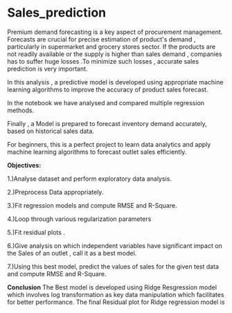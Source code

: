 # Sales_prediction

Premium demand forecasting is a key aspect of procurement management. Forecasts are crucial for precise estimation of product's demand , particularly in supermarket and grocery stores sector. If the products are not readily available or the supply is higher than sales demand , companies has to suffer huge losses .To minimize such losses , accurate sales prediction is very important.

In this analysis , a predictive model is developed using appropriate machine learning algorithms to improve the accuracy of product sales forecast. 

In the notebook we have analysed and compared multiple regression methods.

Finally , a Model is prepared to forecast inventory demand accurately, based on historical sales data.

For beginners, this is a perfect project to learn data analytics and apply machine learning algorithms to forecast outlet sales efficiently.

**Objectives:**

1.)Analyse dataset and perform exploratory data analysis. 

2.)Preprocess Data appropriately.

3.)Fit regression models and compute RMSE and R-Square.

4.)Loop through various regularization parameters 

5.)Fit residual plots .

6.)Give analysis on which independent variables have significant impact on the Sales of an outlet , call it as a best model.

7.)Using this best model, predict the values of sales for the given test data and compute RMSE and R-Square.

**Conclusion**
The Best model is developed using Ridge Resgression model which involves log transformation as key data manipulation which facilitates for better performance.
The final Residual plot for Ridge regression model is






